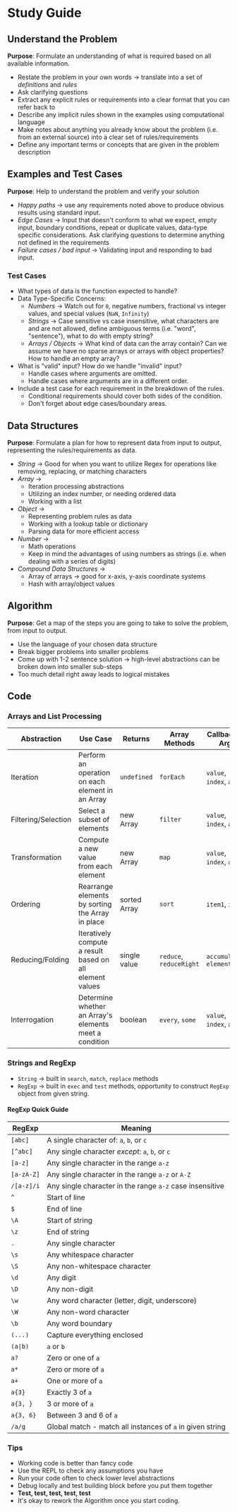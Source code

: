 # Study Guide

## Understand the Problem

**Purpose**: Formulate an understanding of what is required based on all available information.

- Restate the problem in your own words -> translate into a set of *definitions* and *rules*
- Ask clarifying questions
- Extract any explicit rules or requirements into a clear format that you can refer back to
- Describe any implicit rules shown in the examples using computational language
- Make notes about anything you already know about the problem (i.e. from an external source) into a clear set of rules/requirements
- Define any important terms or concepts that are given in the problem description

## Examples and Test Cases

**Purpose**: Help to understand the problem and verify your solution

- *Happy paths* -> use any requirements noted above to produce obvious results using standard input.
- *Edge Cases* -> Input that doesn't conform to what we expect, empty input, boundary conditions, repeat or duplicate values, data-type specific considerations. Ask clarifying questions to determine anything not defined in the requirements
- *Failure cases / bad input* -> Validating input and responding to bad input.

### Test Cases

- What types of data is the function expected to handle? 
- Data Type-Specific Concerns:
  - *Numbers* -> Watch out for `0`, negative numbers, fractional vs integer values, and special values (`NaN`, `Infinity`)
  - *Strings* -> Case sensitive vs case insensitive, what characters are and are not allowed, define ambiguous terms (i.e. "word", "sentence"), what to do with empty string?
  - *Arrays / Objects* -> What kind of data can the array contain? Can we assume we have no sparse arrays or arrays with object properties? How to handle an empty array?
- What is "valid" input? How do we handle "invalid" input?
  - Handle cases where arguments are omitted.
  - Handle cases where arguments are in a different order.
- Include a test case for each requirement in the breakdown of the rules.
  - Conditional requirements should cover both sides of the condition.
  - Don't forget about edge cases/boundary areas.

## Data Structures

**Purpose**: Formulate a plan for how to represent data from input to output, representing the rules/requirements as data.

- *String* -> Good for when you want to utilize Regex for operations like removing, replacing, or matching characters
- *Array* ->
  - Iteration processing abstractions
  - Utilizing an index number, or needing ordered data
  - Working with a list
- *Object* ->
  - Representing problem rules as data
  - Working with a lookup table or dictionary
  - Parsing data for more efficient access
- *Number* ->
  - Math operations
  - Keep in mind the advantages of using numbers as strings (i.e. when dealing with a series of digits)
- *Compound Data Structures* ->
  - Array of arrays -> good for x-axis, y-axis coordinate systems
  - Hash with array/object values

## Algorithm

**Purpose**: Get a map of the steps you are going to take to solve the problem, from input to output.

- Use the language of your chosen data structure
- Break bigger problems into smaller problems
- Come up with 1-2 sentence solution -> high-level abstractions can be broken down into smaller sub-steps
- Too much detail right away leads to logical mistakes

## Code

### Arrays and List Processing

| Abstraction         | Use Case                                                 | Returns      | Array Methods           | Callback Fn Args          |
| ------------------- | -------------------------------------------------------- | ------------ | ----------------------- | ------------------------- |
| Iteration           | Perform an operation on each element in an Array         | `undefined`  | `forEach`               | `value`, `index`, `array` |
| Filtering/Selection | Select a subset of elements                              | new Array    | `filter`                | `value`, `index`, `array` |
| Transformation      | Compute a new value from each element                    | new Array    | `map`                   | `value`, `index`, `array` |
| Ordering            | Rearrange elements by sorting the Array in place         | sorted Array | `sort`                  | `item1`, `item2`          |
| Reducing/Folding    | Iteratively compute a result based on all element values | single value | `reduce`, `reduceRight` | `accumulator`, `element`  |
| Interrogation       | Determine whether an Array's elements meet a condition   | boolean      | `every`, `some`         | `value`, `index`, `array` |

### Strings and RegExp

- `String` -> built in `search`, `match`, `replace` methods
- `RegExp` -> built in `exec` and `test` methods, opportunity to construct `RegExp` object from given string.

#### RegExp Quick Guide

| RegExp     | Meaning                                                   |
| ---------- | --------------------------------------------------------- |
| `[abc]`    | A single character of: `a`, `b`, or `c`                   |
| `[^abc]`   | Any single character *except*: `a`, `b`, or `c`           |
| `[a-z]`    | Any single character in the range `a-z`                   |
| `[a-zA-Z]` | Any single character in the range `a-z` or `A-Z`          |
| `/[a-z]/i` | Any single character in the range `a-z` case insensitive  |
| `^`        | Start of line                                             |
| `$`        | End of line                                               |
| `\A`       | Start of string                                           |
| `\z`       | End of string                                             |
| `.`        | Any single character                                      |
| `\s`       | Any whitespace character                                  |
| `\S`       | Any non-whitespace character                              |
| `\d`       | Any digit                                                 |
| `\D`       | Any non-digit                                             |
| `\w`       | Any word character (letter, digit, underscore)            |
| `\W`       | Any non-word character                                    |
| `\b`       | Any word boundary                                         |
| `(...)`    | Capture everything enclosed                               |
| `(a\|b)`   | `a` or `b`                                                |
| `a?`       | Zero or one of `a`                                        |
| `a*`       | Zero or more of `a`                                       |
| `a+`       | One or more of `a`                                        |
| `a{3}`     | Exactly 3 of `a`                                          |
| `a{3, }`   | 3 or more of `a`                                          |
| `a{3, 6}`  | Between 3 and 6 of `a`                                    |
| `/a/g`     | Global match - match all instances of `a` in given string |

### Tips

- Working code is better than fancy code
- Use the REPL to check any assumptions you have
- Run your code often to check lower level abstractions
- Debug locally and test building block before you put them together
- **Test, test, test, test, test**
- It's okay to rework the Algorithm once you start coding.
